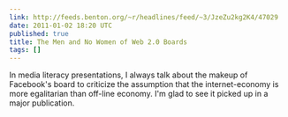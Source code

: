```yaml
---
link: http://feeds.benton.org/~r/headlines/feed/~3/JzeZu2kg2K4/47029
date: 2011-01-02 18:20 UTC
published: true
title: The Men and No Women of Web 2.0 Boards
tags: []
---
```


In media literacy presentations, I always talk about the makeup of Facebook's board to criticize the assumption that the internet-economy is more egalitarian than off-line economy. I'm glad to see it picked up in a major publication.
